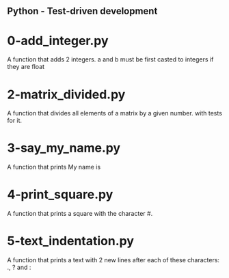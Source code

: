 ## Python - Test-driven development
# 0-add_integer.py
A function that adds 2 integers. a and b must be first casted to integers if they are float
# 2-matrix_divided.py
A function that divides all elements of a matrix by a given number. with tests for it.
# 3-say_my_name.py
A function that prints My name is <first name> <last name>
# 4-print_square.py
A function that prints a square with the character #.
# 5-text_indentation.py
A function that prints a text with 2 new lines after each of these characters: ., ? and :

